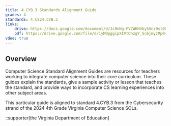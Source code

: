 ```yaml
---
title: 4.CYB.3 Standards Alignment Guide
grades: 4
standards: 4.CS24.CYB.3
links:
    drive: https://docs.google.com/document/d/1c9nNq-FV7WKHVby5Snz9sl00AJGrkUBXWhI7WRFJs5Q/edit?usp=drive_link
    pdf: https://drive.google.com/file/d/1yMOpggipXIVtOhzgY_5c6jmyzMp04pqD/view?usp=drive_link
vdoe: true
---
```


## Overview

Computer Science Standard Alignment Guides are resources for teachers working to integrate computer science into their core curriculum. These guides explain the standards, give a sample activity or lesson that teaches the standard, and provide ways to incorporate CS learning experiences into other subject areas. 

This particular guide is aligned to standard 4.CYB.3 from the Cybersecurity strand of the 2024 4th Grade Virginia Computer Science SOLs.

::supporter[the Virginia Department of Education]
